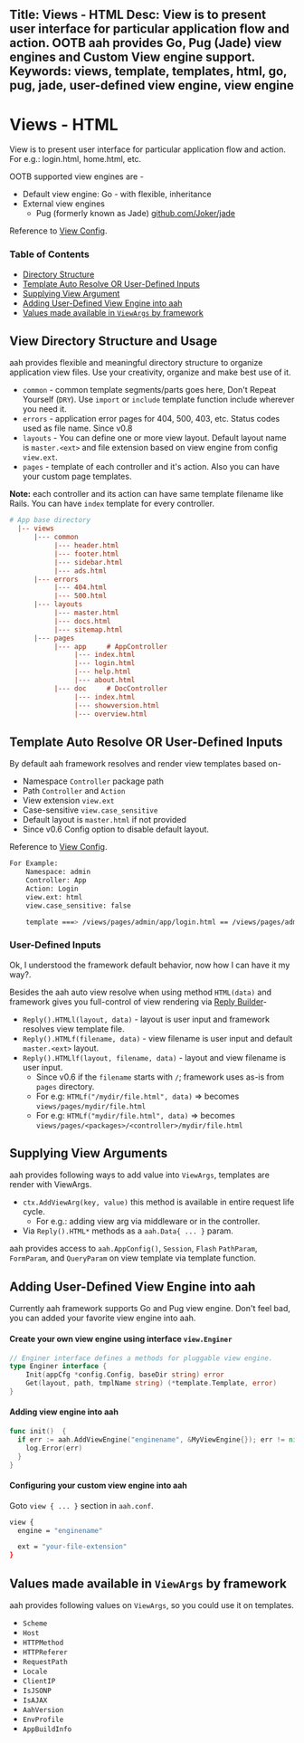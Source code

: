 Title: Views - HTML
Desc: View is to present user interface for particular application flow and action. OOTB aah provides Go, Pug (Jade) view engines and Custom View engine support.
Keywords: views, template, templates, html, go, pug, jade, user-defined view engine, view engine
---
# Views - HTML

View is to present user interface for particular application flow and action. For e.g.: login.html, home.html, etc.

OOTB supported view engines are -

  * Default view engine: Go - with flexible, inheritance
  * External view engines
    - Pug (formerly known as Jade) [github.com/Joker/jade](https://github.com/Joker/jade)

Reference to [View Config](app-config.html#section-view).

### Table of Contents

  * [Directory Structure](#view-directory-structure-and-usage)
  * [Template Auto Resolve OR User-Defined Inputs](#template-auto-resolve-or-user-defined-inputs)
  * [Supplying View Argument](#supplying-view-arguments)
  * [Adding User-Defined View Engine into aah](#adding-user-defined-view-engine-into-aah)
  * [Values made available in `ViewArgs` by framework](#values-made-available-in-viewargs-by-framework)


## View Directory Structure and Usage

aah provides flexible and meaningful directory structure to organize application view files. Use your creativity, organize and make best use of it.

  * `common` - common template segments/parts goes here, Don't Repeat Yourself (`DRY`). Use `import` or `include` template function include wherever you need it.
  * `errors` - application error pages for 404, 500, 403, etc. Status codes used as file name. <span class="badge lb-sm">Since v0.8</span>
  * `layouts` - You can define one or more view layout. Default layout name is `master.<ext>` and file extension based on view engine from config `view.ext`.
  * `pages` - template of each controller and it's action. Also you can have your custom page templates.

<div class="alert alert-info-blue">
<p><strong>Note:</strong> each controller and its action can have same template filename like Rails. You can have <code>index</code> template for every controller.</p>
</div>

```cfg
# App base directory
  |-- views
      |--- common
           |--- header.html
           |--- footer.html
           |--- sidebar.html
           |--- ads.html
      |--- errors
           |--- 404.html
           |--- 500.html
      |--- layouts
           |--- master.html
           |--- docs.html
           |--- sitemap.html
      |--- pages
           |--- app     # AppController
                |--- index.html
                |--- login.html
                |--- help.html
                |--- about.html
           |--- doc     # DocController
                |--- index.html
                |--- showversion.html
                |--- overview.html
```

## Template Auto Resolve OR User-Defined Inputs

By default aah framework resolves and render view templates based on-

  * Namespace `Controller` package path
  * Path `Controller` and `Action`
  * View extension `view.ext`
  * Case-sensitive `view.case_sensitive`
  * Default layout is `master.html` if not provided
  * <span class="badge lb-sm">Since v0.6</span> Config option to disable default layout.

Reference to [View Config](app-config.html#section-view).

```bash
For Example:
    Namespace: admin
    Controller: App
    Action: Login
    view.ext: html
    view.case_sensitive: false

    template ===> /views/pages/admin/app/login.html == /views/pages/admin/App/Login.html
```

### User-Defined Inputs

Ok, I understood the framework default behavior, now how I can have it my way?.

Besides the aah auto view resolve when using method `HTML(data)` and framework gives you full-control of view rendering via [Reply Builder](reply.html#response-content)-

  * `Reply().HTMLl(layout, data)` - layout is user input and framework resolves view template file.
  * `Reply().HTMLf(filename, data)` - view filename is user input and default `master.<ext>` layout.
  * `Reply().HTMLlf(layout, filename, data)` - layout and view filename is user input.
    * <span class="badge lb-sm">Since v0.6</span> if the `filename` starts with `/`; framework uses as-is from `pages` directory.
    * For e.g: `HTMLf("/mydir/file.html", data)` => becomes `views/pages/mydir/file.html`
    * For e.g: `HTMLf("mydir/file.html", data)` => becomes `views/pages/<packages>/<controller>/mydir/file.html`

## Supplying View Arguments

aah provides following ways to add value into `ViewArgs`, templates are render with ViewArgs.

  * `ctx.AddViewArg(key, value)` this method is available in entire request life cycle.
    * For e.g.: adding view arg via middleware or in the controller.
  * Via `Reply().HTML*` methods as a `aah.Data{ ... }` param.

aah provides access to `aah.AppConfig()`, `Session`, `Flash` `PathParam`, `FormParam`, and `QueryParam` on view template via template function.

## Adding User-Defined View Engine into aah

Currently aah framework supports Go and Pug view engine. Don't feel bad, you can added your favorite view engine into aah.

#### Create your own view engine using interface `view.Enginer`

```go
// Enginer interface defines a methods for pluggable view engine.
type Enginer interface {
	Init(appCfg *config.Config, baseDir string) error
	Get(layout, path, tmplName string) (*template.Template, error)
}
```

#### Adding view engine into aah

```go
func init()  {
  if err := aah.AddViewEngine("enginename", &MyViewEngine{}); err != nil {
    log.Error(err)
  }
}
```

#### Configuring your custom view engine into aah

Goto `view { ... }` section in `aah.conf`.

```bash
view {
  engine = "enginename"

  ext = "your-file-extension"
}
```

## Values made available in `ViewArgs` by framework

aah provides following values on `ViewArgs`, so you could use it on templates.

  * `Scheme`
  * `Host`
  * `HTTPMethod`
  * `HTTPReferer`
  * `RequestPath`
  * `Locale`
  * `ClientIP`
  * `IsJSONP`
  * `IsAJAX`
  * `AahVersion`
  * `EnvProfile`
  * `AppBuildInfo`
